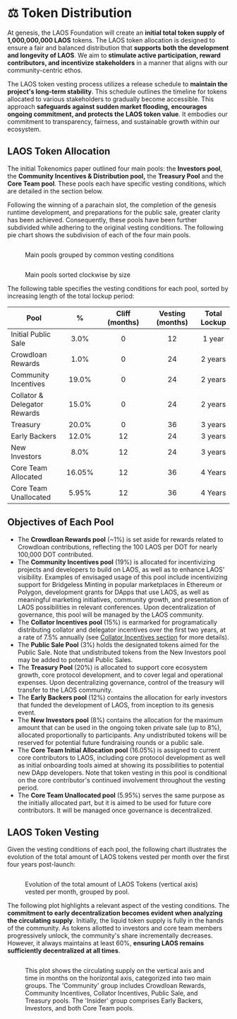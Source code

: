 # ⚖️ Token Distribution

At genesis, the LAOS Foundation will create an **initial total token supply of 1,000,000,000 LAOS** tokens. The LAOS token allocation is designed to ensure a fair and balanced distribution that **supports both the development and longevity of LAOS**. We aim to **stimulate active participation, reward contributors, and incentivize stakeholders** in a manner that aligns with our community-centric ethos.

The LAOS token vesting process utilizes a release schedule to **maintain the project's long-term stability**. This schedule outlines the timeline for tokens allocated to various stakeholders to gradually become accessible. This approach **safeguards against sudden market flooding, encourages ongoing commitment, and protects the LAOS token value**. It embodies our commitment to transparency, fairness, and sustainable growth within our ecosystem.

## LAOS Token Allocation

The initial Tokenomics paper outlined four main pools: the **Investors pool**, the **Community Incentives & Distribution pool,**  the **Treasury Pool** and the **Core Team pool**. These pools each have specific vesting conditions, which are detailed in the section below.

Following the winning of a parachain slot, the completion of the genesis runtime development, and preparations for the public sale, greater clarity has been achieved. Consequently, these pools have been further subdivided while adhering to the original vesting conditions. The following pie chart shows the subdivision of each of the four main pools.

<div>
<figure><img src="/img/LAOS_Pie_Chart_v6.png" alt=""></img><figcaption><p>Main pools grouped by common vesting conditions</p></figcaption></figure>
<figure><img src="/img/LAOS_Chart_Pie_size_v2.png" alt=""></img><figcaption><p>Main pools sorted clockwise by size</p></figcaption></figure>
</div>

The following table specifies the vesting conditions for each pool, sorted by increasing length of the total lockup period:

<div style={{ display: "flex", justifyContent: "center" }}>
    <table>
    <thead>
        <tr>
        <th width="143">Pool</th>
        <th width="101" align="center">%</th>
        <th width="148" align="center">Cliff (months)</th>
        <th width="166" align="center">Vesting (months)</th>
        <th align="center">Total Lockup</th>
        </tr>
    </thead>
    <tbody>
        <tr>
        <td>Initial Public Sale</td>
        <td align="center">3.0%</td>
        <td align="center">0</td>
        <td align="center">12</td>
        <td align="center">1 year</td>
        </tr>
        <tr>
        <td>Crowdloan Rewards</td>
        <td align="center">1.0%</td>
        <td align="center">0</td>
        <td align="center">24</td>
        <td align="center">2 years</td>
        </tr>
        <tr>
        <td>Community Incentives</td>
        <td align="center">19.0%</td>
        <td align="center">0</td>
        <td align="center">24</td>
        <td align="center">2 years</td>
        </tr>
        <tr>
        <td>Collator &amp; Delegator Rewards</td>
        <td align="center">15.0%</td>
        <td align="center">0</td>
        <td align="center">24</td>
        <td align="center">2 years</td>
        </tr>
        <tr>
        <td>Treasury</td>
        <td align="center">20.0%</td>
        <td align="center">0</td>
        <td align="center">36</td>
        <td align="center">3 years</td>
        </tr>
        <tr>
        <td>Early Backers</td>
        <td align="center">12.0%</td>
        <td align="center">12</td>
        <td align="center">24</td>
        <td align="center">3 years</td>
        </tr>
        <tr>
        <td>New Investors</td>
        <td align="center">8.0%</td>
        <td align="center">12</td>
        <td align="center">24</td>
        <td align="center">3 years</td>
        </tr>
        <tr>
        <td>Core Team Allocated</td>
        <td align="center">16.05%</td>
        <td align="center">12</td>
        <td align="center">36</td>
        <td align="center">4 Years</td>
        </tr>
        <tr>
        <td>Core Team Unallocated</td>
        <td align="center">5.95%</td>
        <td align="center">12</td>
        <td align="center">36</td>
        <td align="center">4 Years</td>
        </tr>
    </tbody>
    </table>
</div>



## Objectives of Each Pool

* The **Crowdloan Rewards pool** (\~1%) is set aside for rewards related to Crowdloan contributions, reflecting the 100 LAOS per DOT for nearly 100,000 DOT contributed.
* The **Community Incentives pool** (19%) is allocated for incentivizing projects and developers to build on LAOS, as well as to enhance LAOS' visibility. Examples of envisaged usage of this pool include incentivizing support for Bridgeless Minting in popular marketplaces in Ethereum or Polygon, development grants for DApps that use LAOS, as well as meaningful marketing initiatives, community growth, and presentation of LAOS possibilities in relevant conferences. Upon decentralization of governance, this pool will be managed by the LAOS community.
* The **Collator Incentives pool** (15%) is earmarked for programatically distributing collator and delegator incentives over the first two years, at a rate of 7.5% annually (see [Collator Incentives section](collator-incentives.md) for more details).
* The **Public Sale Pool** (3%) holds the designated tokens aimed for the Public Sale. Note that undistributed tokens from the New Investors pool may be added to potential Public Sales.
* The **Treasury Pool** (20%) is allocated to support core ecosystem growth, core protocol development, and to cover legal and operational expenses. Upon decentralizing governance, control of the treasury will transfer to the LAOS community.
* The **Early Backers pool**  (12%) contains the allocation for early investors that funded the development of LAOS, from inception to its genesis event.
* The **New Investors pool**  (8%) contains the allocation for the maximum amount that can be used in the ongoing token private sale (up to 8%), allocated proportionally to participants. Any undistributed tokens will be reserved for potential future fundraising rounds or a public sale.
* The **Core Team Initial Allocation pool** (16.05%) is assigned to current core contributors to LAOS, including core protocol development as well as initial onboarding tools aimed at showing its possibilities to potential new DApp developers. Note that token vesting in this pool is conditional on the core contributor's continued involvement throughout the vesting period.
* The **Core Team Unallocated pool** (5.95%) serves the same purpose as the initially allocated part, but it is aimed to be used for future core contributors. It will be managed once governance is decentralized.

## LAOS Token Vesting  <a href="#laos-token-vesting" id="laos-token-vesting"></a>

Given the vesting conditions of each pool, the following chart illustrates the evolution of the total amount of LAOS tokens vested per month over the first four years post-launch:

<figure><img src="/img/chart_fixed_1_v2.svg" alt=""></img><figcaption><p>Evolution of the total amount of LAOS Tokens (vertical axis) vested per month, grouped by pool.</p></figcaption></figure>

The following plot highlights a relevant aspect of the vesting conditions. The **commitment to early decentralization becomes evident when analyzing the circulating supply**. Initially, the liquid token supply is fully in the hands of the community. As tokens allotted to investors and core team members progressively unlock, the community's share incrementally decreases. However, it always maintains at least 60%, **ensuring LAOS remains sufficiently decentralized at all times**.

<figure><img src="/img/17_LAOS_Gitbook_assets_chart_3 (1).jpg" alt=""></img><figcaption><p>This plot shows the circulating supply on the vertical axis and time in months on the horizontal axis, categorized into two main groups. The 'Community' group includes Crowdloan Rewards, Community Incentives, Collator Incentives, Public Sale, and Treasury pools. The 'Insider' group comprises Early Backers, Investors, and both Core Team pools.</p></figcaption></figure>
